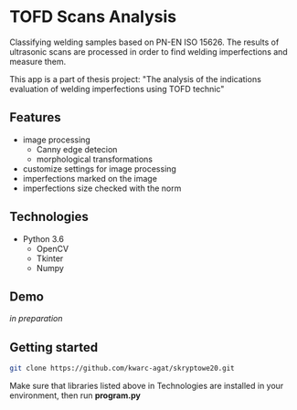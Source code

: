 # TOFD Scans Analysis

Classifying welding samples based on PN-EN ISO 15626. The results of ultrasonic scans are processed in order to find welding imperfections and measure them.

This app is a part of thesis project: "The analysis of the indications evaluation of welding imperfections using TOFD technic"

## Features

- image processing
    - Canny edge detecion
    - morphological transformations
- customize settings for image processing
- imperfections marked on the image
- imperfections size checked with the norm

## Technologies

- Python 3.6
    - OpenCV
    - Tkinter
    - Numpy

## Demo

<i>in preparation</i>

## Getting started

```sh
git clone https://github.com/kwarc-agat/skryptowe20.git
```
Make sure that libraries listed above in Technologies are installed in your environment, then run <b>program.py</b>

